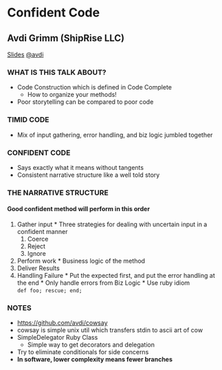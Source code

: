 # Confident Code
## Avdi Grimm (ShipRise LLC)
[Slides](http://avdi.org/talks/confident-code-railsconf-2011/)
[@avdi](http://twitter.com/avdi)

### WHAT IS THIS TALK ABOUT?
* Code Construction which is defined in Code Complete
  * How to organize your methods!
* Poor storytelling can be compared to poor code
  
### TIMID CODE
* Mix of input gathering, error handling, and biz logic jumbled together
  
### CONFIDENT CODE
* Says exactly what it means without tangents 
* Consistent narrative structure like a well told story
  
### THE NARRATIVE STRUCTURE
#### Good confident method will perform in this order
  1. Gather input
    * Three strategies for dealing with uncertain input in a confident manner  
      1. Coerce 
      2. Reject
      3. Ignore
  2. Perform work
    * Business logic of the method
  3. Deliver Results
  4. Handling Failure
    * Put the expected first, and put the error handling at the end
    * Only handle errors from Biz Logic
    * Use ruby idiom   
    `def foo; rescue; end;`
    
    
### NOTES
* https://github.com/avdi/cowsay
* cowsay is simple unix util which transfers stdin to ascii art of cow
* SimpleDelegator Ruby Class
  * Simple way to get decorators and delegation
* Try to eliminate conditionals for side concerns
* **In software, lower complexity means fewer branches**   


  